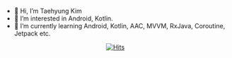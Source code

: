 - 👋 Hi, I’m Taehyung Kim
- 👀 I’m interested in Android, Kotlin.
- 🌱 I’m currently learning Android, Kotlin, AAC, MVVM, RxJava, Coroutine, Jetpack etc.
<div align=center>
	
  [![Hits](https://hits.seeyoufarm.com/api/count/incr/badge.svg?url=https%3A%2F%2Fgithub.com%2Fthkim0118%2Fhit-counter&count_bg=%2379C83D&title_bg=%23555555&icon=&icon_color=%23E7E7E7&title=hits&edge_flat=false)](https://hits.seeyoufarm.com)
	
  </div>
<!---
thkim0118/thkim0118 is a ✨ special ✨ repository because its `README.md` (this file) appears on your GitHub profile.
You can click the Preview link to take a look at your changes.
--->
